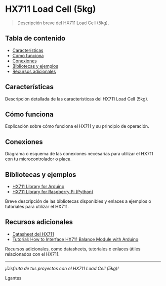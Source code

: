 # HX711 Load Cell (5kg)

> Descripción breve del HX711 Load Cell (5kg).

## Tabla de contenido

- [Características](#características)
- [Cómo funciona](#cómo-funciona)
- [Conexiones](#conexiones)
- [Bibliotecas y ejemplos](#bibliotecas-y-ejemplos)
- [Recursos adicionales](#recursos-adicionales)

## Características

Descripción detallada de las características del HX711 Load Cell (5kg).

## Cómo funciona

Explicación sobre cómo funciona el HX711 y su principio de operación.

## Conexiones

Diagrama o esquema de las conexiones necesarias para utilizar el HX711 con tu microcontrolador o placa.

## Bibliotecas y ejemplos

- [HX711 Library for Arduino](https://github.com/bogde/HX711)
- [HX711 Library for Raspberry Pi (Python)](https://github.com/tatobari/hx711py)

Breve descripción de las bibliotecas disponibles y enlaces a ejemplos o tutoriales para utilizar el HX711.

## Recursos adicionales

- [Datasheet del HX711](https://cdn.sparkfun.com/datasheets/Sensors/ForceFlex/hx711_english.pdf)
- [Tutorial: How to Interface HX711 Balance Module with Arduino](https://lastminuteengineers.com/hx711-arduino-tutorial/)

Recursos adicionales, como datasheets, tutoriales o enlaces útiles relacionados con el HX711.

---

*¡Disfruta de tus proyectos con el HX711 Load Cell (5kg)!*



Lgantes
